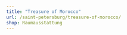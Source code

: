 ```yaml
---
title: "Treasure of Morocco"
url: /saint-petersburg/treasure-of-morocco/
shop: Raumausstattung
---
```

